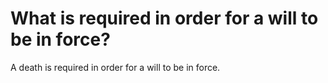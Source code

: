 # What is required in order for a will to be in force?

A death is required in order for a will to be in force.
